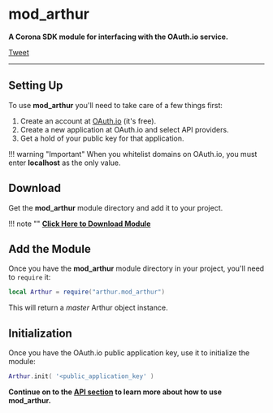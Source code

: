 # mod_arthur

__A Corona SDK module for interfacing with the OAuth.io service.__

<a href="https://twitter.com/share" class="twitter-share-button" data-via="develephant" data-size="large" data-hashtags="oauth,api,coronasdk,appdev,Lualang">Tweet</a>
<script>!function(d,s,id){var js,fjs=d.getElementsByTagName(s)[0],p=/^http:/.test(d.location)?'http':'https';if(!d.getElementById(id)){js=d.createElement(s);js.id=id;js.src=p+'://platform.twitter.com/widgets.js';fjs.parentNode.insertBefore(js,fjs);}}(document, 'script', 'twitter-wjs');</script>

---

## Setting Up

To use __mod_arthur__ you'll need to take care of a few things first:

1. Create an account at [OAuth.io](https://oauth.io) (it's free).
1. Create a new application at OAuth.io and select API providers.
1. Get a hold of your public key for that application.

!!! warning "Important"
    When you whitelist domains on OAuth.io, you must enter __localhost__ as the only value.

## Download

Get the __mod_arthur__ module directory and add it to your project.

!!! note ""
    __[Click Here to Download Module](https://github.com/develephant/mod_arthur/archive/master.zip)__

## Add the Module

Once you have the __mod_arthur__ module directory in your project, you'll need to `require` it:

```lua
local Arthur = require("arthur.mod_arthur")
```

This will return a _master_ Arthur object instance.

## Initialization

Once you have the OAuth.io public application key, use it to initialize the module:

```lua
Arthur.init( '<public_application_key' )
```

__Continue on to the [API section](/api) to learn more about how to use mod_arthur.__
